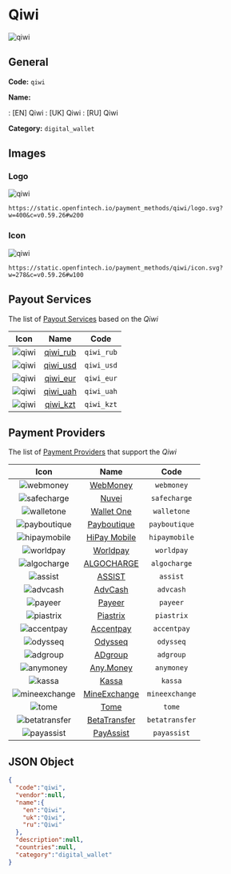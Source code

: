 
# Qiwi 
![qiwi](https://static.openfintech.io/payment_methods/qiwi/logo.svg?w=400&c=v0.59.26#w200)  

## General 
**Code:** `qiwi` 
 
**Name:** 
 
:	[EN] Qiwi 
:	[UK] Qiwi 
:	[RU] Qiwi 
 
**Category:** `digital_wallet` 
 

## Images 

### Logo 
![qiwi](https://static.openfintech.io/payment_methods/qiwi/logo.svg?w=400&c=v0.59.26#w200)  

```
https://static.openfintech.io/payment_methods/qiwi/logo.svg?w=400&c=v0.59.26#w200
```  

### Icon 
![qiwi](https://static.openfintech.io/payment_methods/qiwi/icon.svg?w=278&c=v0.59.26#w100)  

```
https://static.openfintech.io/payment_methods/qiwi/icon.svg?w=278&c=v0.59.26#w100
```  

## Payout Services 
 
The list of [Payout Services](/payout-services/) based on the _Qiwi_ 

|Icon|Name|Code| 
|:---:|:---:|:---:| 
|![qiwi](https://static.openfintech.io/payout_methods/qiwi/icon.svg?w=278&c=v0.59.26#w40) |[qiwi_rub](/payout-services/qiwi_rub/)|`qiwi_rub`| 
|![qiwi](https://static.openfintech.io/payout_methods/qiwi/icon.svg?w=278&c=v0.59.26#w40) |[qiwi_usd](/payout-services/qiwi_usd/)|`qiwi_usd`| 
|![qiwi](https://static.openfintech.io/payout_methods/qiwi/icon.svg?w=278&c=v0.59.26#w40) |[qiwi_eur](/payout-services/qiwi_eur/)|`qiwi_eur`| 
|![qiwi](https://static.openfintech.io/payout_methods/qiwi/icon.svg?w=278&c=v0.59.26#w40) |[qiwi_uah](/payout-services/qiwi_uah/)|`qiwi_uah`| 
|![qiwi](https://static.openfintech.io/payout_methods/qiwi/icon.svg?w=278&c=v0.59.26#w40) |[qiwi_kzt](/payout-services/qiwi_kzt/)|`qiwi_kzt`| 
 

## Payment Providers 
 
The list of [Payment Providers](/payment-providers/) that support the _Qiwi_ 

|Icon|Name|Code| 
|:---:|:---:|:---:| 
|![webmoney](https://static.openfintech.io/payment_providers/webmoney/icon.svg?w=278&c=v0.59.26#w100) |[WebMoney](/payment-providers/webmoney/)|`webmoney`| 
|![safecharge](https://static.openfintech.io/payment_providers/safecharge/icon.svg?w=278&c=v0.59.26#w100) |[Nuvei](/payment-providers/safecharge/)|`safecharge`| 
|![walletone](https://static.openfintech.io/payment_providers/walletone/icon.svg?w=278&c=v0.59.26#w100) |[Wallet One](/payment-providers/walletone/)|`walletone`| 
|![payboutique](https://static.openfintech.io/payment_providers/payboutique/icon.png?w=278&c=v0.59.26#w100) |[Payboutique ](/payment-providers/payboutique/)|`payboutique`| 
|![hipaymobile](https://static.openfintech.io/payment_providers/hipaymobile/icon.png?w=278&c=v0.59.26#w100) |[HiPay Mobile](/payment-providers/hipaymobile/)|`hipaymobile`| 
|![worldpay](https://static.openfintech.io/payment_providers/worldpay/icon.svg?w=278&c=v0.59.26#w100) |[Worldpay](/payment-providers/worldpay/)|`worldpay`| 
|![algocharge](https://static.openfintech.io/payment_providers/algocharge/icon.png?w=278&c=v0.59.26#w100) |[ALGOCHARGE](/payment-providers/algocharge/)|`algocharge`| 
|![assist](https://static.openfintech.io/payment_providers/assist/icon.png?w=278&c=v0.59.26#w100) |[ASSIST](/payment-providers/assist/)|`assist`| 
|![advcash](https://static.openfintech.io/payment_providers/advcash/icon.svg?w=278&c=v0.59.26#w100) |[AdvCash](/payment-providers/advcash/)|`advcash`| 
|![payeer](https://static.openfintech.io/payment_providers/payeer/icon.png?w=278&c=v0.59.26#w100) |[Payeer](/payment-providers/payeer/)|`payeer`| 
|![piastrix](https://static.openfintech.io/payment_providers/piastrix/icon.svg?w=278&c=v0.59.26#w100) |[Piastrix](/payment-providers/piastrix/)|`piastrix`| 
|![accentpay](https://static.openfintech.io/payment_providers/accentpay/icon.png?w=278&c=v0.59.26#w100) |[Accentpay](/payment-providers/accentpay/)|`accentpay`| 
|![odysseq](https://static.openfintech.io/payment_providers/odysseq/icon.svg?w=278&c=v0.59.26#w100) |[Odysseq](/payment-providers/odysseq/)|`odysseq`| 
|![adgroup](https://static.openfintech.io/payment_providers/adgroup/icon.svg?w=278&c=v0.59.26#w100) |[ADgroup](/payment-providers/adgroup/)|`adgroup`| 
|![anymoney](https://static.openfintech.io/payment_providers/anymoney/icon.svg?w=278&c=v0.59.26#w100) |[Any.Money](/payment-providers/anymoney/)|`anymoney`| 
|![kassa](https://static.openfintech.io/payment_providers/kassa/icon.svg?w=278&c=v0.59.26#w100) |[Kassa](/payment-providers/kassa/)|`kassa`| 
|![mineexchange](https://static.openfintech.io/payment_providers/mineexchange/icon.png?w=278&c=v0.59.26#w100) |[MineExchange](/payment-providers/mineexchange/)|`mineexchange`| 
|![tome](https://static.openfintech.io/payment_providers/tome/icon.svg?w=278&c=v0.59.26#w100) |[Tome](/payment-providers/tome/)|`tome`| 
|![betatransfer](https://static.openfintech.io/payment_providers/betatransfer/icon.svg?w=278&c=v0.59.26#w100) |[BetaTransfer](/payment-providers/betatransfer/)|`betatransfer`| 
|![payassist](https://static.openfintech.io/payment_providers/payassist/icon.png?w=278&c=v0.59.26#w100) |[PayAssist](/payment-providers/payassist/)|`payassist`| 
 

## JSON Object 

```json
{
  "code":"qiwi",
  "vendor":null,
  "name":{
    "en":"Qiwi",
    "uk":"Qiwi",
    "ru":"Qiwi"
  },
  "description":null,
  "countries":null,
  "category":"digital_wallet"
}
```  
